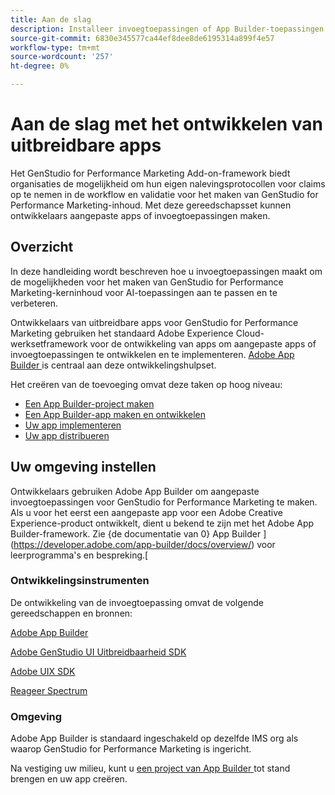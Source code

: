```yaml
---
title: Aan de slag
description: Installeer invoegtoepassingen of App Builder-toepassingen die GenStudio for Performance Marketing uitbreiden.
source-git-commit: 6830e345577ca44ef8dee8de6195314a899f4e57
workflow-type: tm+mt
source-wordcount: '257'
ht-degree: 0%

---
```


# Aan de slag met het ontwikkelen van uitbreidbare apps

Het GenStudio for Performance Marketing Add-on-framework biedt organisaties de mogelijkheid om hun eigen nalevingsprotocollen voor claims op te nemen in de workflow en validatie voor het maken van GenStudio for Performance Marketing-inhoud. Met deze gereedschapsset kunnen ontwikkelaars aangepaste apps of invoegtoepassingen maken.

## Overzicht

In deze handleiding wordt beschreven hoe u invoegtoepassingen maakt om de mogelijkheden voor het maken van GenStudio for Performance Marketing-kerninhoud voor AI-toepassingen aan te passen en te verbeteren.

Ontwikkelaars van uitbreidbare apps voor GenStudio for Performance Marketing gebruiken het standaard Adobe Experience Cloud-werksetframework voor de ontwikkeling van apps om aangepaste apps of invoegtoepassingen te ontwikkelen en te implementeren. [ Adobe App Builder ](https://developer.adobe.com/app-builder/) is centraal aan deze ontwikkelingshulpset.

Het creëren van de toevoeging omvat deze taken op hoog niveau:

* [Een App Builder-project maken](create-project.md)
* [Een App Builder-app maken en ontwikkelen](create-app.md)
* [Uw app implementeren](deploy-app.md)
* [Uw app distribueren](distribute-app.md)

## Uw omgeving instellen

Ontwikkelaars gebruiken Adobe App Builder om aangepaste invoegtoepassingen voor GenStudio for Performance Marketing te maken. Als u voor het eerst een aangepaste app voor een Adobe Creative Experience-product ontwikkelt, dient u bekend te zijn met het Adobe App Builder-framework. Zie {de documentatie van 0} App Builder ](https://developer.adobe.com/app-builder/docs/overview/) voor leerprogramma&#39;s en bespreking.[

### Ontwikkelingsinstrumenten

De ontwikkeling van de invoegtoepassing omvat de volgende gereedschappen en bronnen:

[ Adobe App Builder ](https://developer.adobe.com/app-builder/)

[ Adobe GenStudio UI Uitbreidbaarheid SDK ](https://github.com/adobe/genstudio-uix-sdk)

[ Adobe UIX SDK ](https://github.com/adobe/uix-sdk)

[ Reageer Spectrum ](https://react-spectrum.adobe.com/react-spectrum/getting-started.html)

### Omgeving

Adobe App Builder is standaard ingeschakeld op dezelfde IMS org als waarop GenStudio for Performance Marketing is ingericht.

Na vestiging uw milieu, kunt u [ een project van App Builder ](create-project.md) tot stand brengen en uw app creëren.
